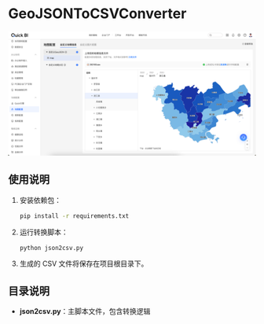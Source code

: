 # GeoJSONToCSVConverter

![alt text](image.png)

## 使用说明

1. 安装依赖包：

    ```sh
    pip install -r requirements.txt
    ```

2. 运行转换脚本：

    ```sh
    python json2csv.py
    ```

3. 生成的 CSV 文件将保存在项目根目录下。

## 目录说明

- **json2csv.py**：主脚本文件，包含转换逻辑
